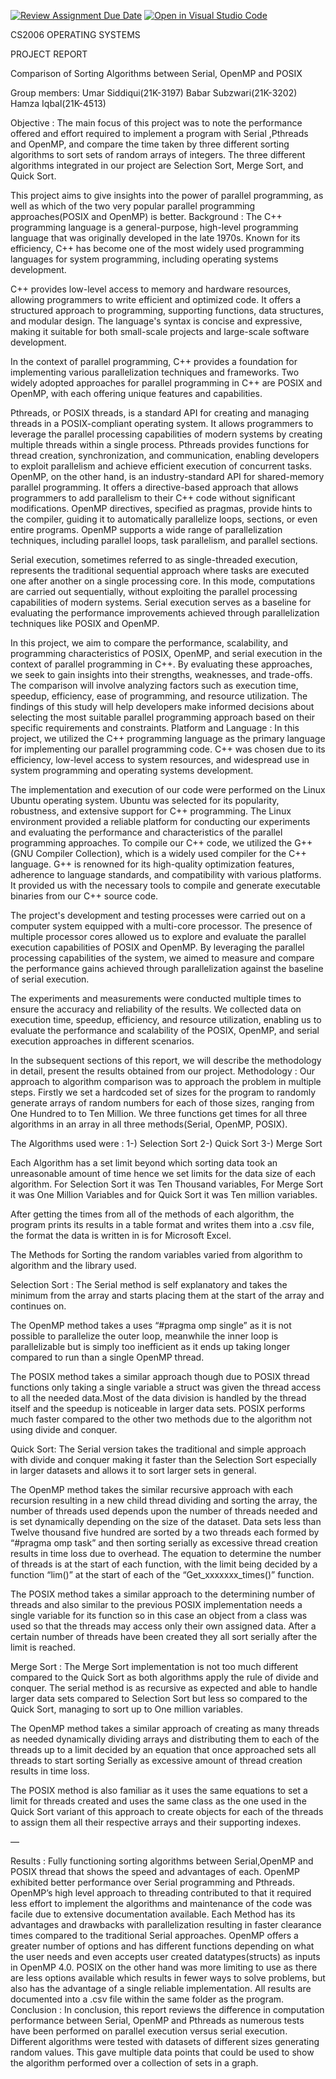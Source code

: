 [![Review Assignment Due Date](https://classroom.github.com/assets/deadline-readme-button-24ddc0f5d75046c5622901739e7c5dd533143b0c8e959d652212380cedb1ea36.svg)](https://classroom.github.com/a/Kfmu5h8q)
[![Open in Visual Studio Code](https://classroom.github.com/assets/open-in-vscode-718a45dd9cf7e7f842a935f5ebbe5719a5e09af4491e668f4dbf3b35d5cca122.svg)](https://classroom.github.com/online_ide?assignment_repo_id=11146955&assignment_repo_type=AssignmentRepo)



CS2006 OPERATING SYSTEMS

PROJECT REPORT












Comparison of Sorting Algorithms between Serial, OpenMP and POSIX

Group members:
Umar Siddiqui(21K-3197)
Babar Subzwari(21K-3202)
Hamza Iqbal(21K-4513)



Objective :
The main focus of this project was to note the performance offered and effort required to implement a program with Serial ,Pthreads and OpenMP, and compare the time taken by three different sorting algorithms to sort sets of random arrays of integers. The three different algorithms integrated in our project are Selection Sort, Merge Sort, and Quick Sort. 

This project aims to give insights into the power of parallel programming, as well as which of the two very popular parallel programming approaches(POSIX and OpenMP) is better.
Background :
The C++ programming language is a general-purpose, high-level programming language that was originally developed in the late 1970s. Known for its efficiency, C++ has become one of the most widely used programming languages for system programming, including operating systems development.

C++ provides low-level access to memory and hardware resources, allowing programmers to write efficient and optimized code. It offers a structured approach to programming, supporting functions, data structures, and modular design. The language's syntax is concise and expressive, making it suitable for both small-scale projects and large-scale software development.

In the context of parallel programming, C++ provides a foundation for implementing various parallelization techniques and frameworks. Two widely adopted approaches for parallel programming in C++ are POSIX and OpenMP, with each offering unique features and capabilities.

Pthreads, or POSIX threads, is a standard API for creating and managing threads in a POSIX-compliant operating system. It allows programmers to leverage the parallel processing capabilities of modern systems by creating multiple threads within a single process. Pthreads provides functions for thread creation, synchronization, and communication, enabling developers to exploit parallelism and achieve efficient execution of concurrent tasks.
OpenMP, on the other hand, is an industry-standard API for shared-memory parallel programming. It offers a directive-based approach that allows programmers to add parallelism to their C++ code without significant modifications. OpenMP directives, specified as pragmas, provide hints to the compiler, guiding it to automatically parallelize loops, sections, or even entire programs. OpenMP supports a wide range of parallelization techniques, including parallel loops, task parallelism, and parallel sections.

Serial execution, sometimes referred to as single-threaded execution, represents the traditional sequential approach where tasks are executed one after another on a single processing core. In this mode, computations are carried out sequentially, without exploiting the parallel processing capabilities of modern systems. Serial execution serves as a baseline for evaluating the performance improvements achieved through parallelization techniques like POSIX and OpenMP.

In this project, we aim to compare the performance, scalability, and programming characteristics of POSIX, OpenMP, and serial execution in the context of parallel programming in C++. By evaluating these approaches, we seek to gain insights into their strengths, weaknesses, and trade-offs. The comparison will involve analyzing factors such as execution time, speedup, efficiency, ease of programming, and resource utilization. The findings of this study will help developers make informed decisions about selecting the most suitable parallel programming approach based on their specific requirements and constraints.
Platform and Language :
In this project, we utilized the C++ programming language as the primary language for implementing our parallel programming code. C++ was chosen due to its efficiency, low-level access to system resources, and widespread use in system programming and operating systems development.

The implementation and execution of our code were performed on the Linux Ubuntu operating system. Ubuntu was selected for its popularity, robustness, and extensive support for C++ programming. The Linux environment provided a reliable platform for conducting our experiments and evaluating the performance and characteristics of the parallel programming approaches.
To compile our C++ code, we utilized the G++ (GNU Compiler Collection), which is a widely used compiler for the C++ language. G++ is renowned for its high-quality optimization features, adherence to language standards, and compatibility with various platforms. It provided us with the necessary tools to compile and generate executable binaries from our C++ source code.

The project's development and testing processes were carried out on a computer system equipped with a multi-core processor. The presence of multiple processor cores allowed us to explore and evaluate the parallel execution capabilities of POSIX and OpenMP. By leveraging the parallel processing capabilities of the system, we aimed to measure and compare the performance gains achieved through parallelization against the baseline of serial execution.

The experiments and measurements were conducted multiple times to ensure the accuracy and reliability of the results. We collected data on execution time, speedup, efficiency, and resource utilization, enabling us to evaluate the performance and scalability of the POSIX, OpenMP, and serial execution approaches in different scenarios.

In the subsequent sections of this report, we will describe the methodology in detail, present the results obtained from our project.
Methodology :
Our approach to algorithm comparison was to approach the problem in multiple steps. Firstly we set a hardcoded set of sizes for the program to randomly generate arrays of random numbers for each of those sizes, ranging from One Hundred to to Ten Million. We three functions get times for all three algorithms in an array in all three methods(Serial, OpenMP, POSIX).

The Algorithms used were :
1-) Selection Sort
2-) Quick Sort
3-) Merge Sort

Each Algorithm has a set limit beyond which sorting data took an unreasonable amount of time hence we set limits for the data size of each algorithm. For Selection Sort it was Ten Thousand variables, For Merge Sort it was One Million Variables and for Quick Sort it was Ten million variables.

After getting the times from all of the methods of each algorithm, the program prints its results in a table format and writes them into a .csv file, the format the data is written in is for Microsoft Excel.

The Methods for Sorting the random variables varied from algorithm to algorithm and the library used.

Selection Sort :
The Serial method is self explanatory and takes the minimum from the array and starts placing them at the start of the array and continues on.

The OpenMP method takes a uses “#pragma omp single” as it is not possible to parallelize the outer loop, meanwhile the inner loop is parallelizable but is simply too inefficient as it ends up taking longer compared to run than a single OpenMP thread.

 The POSIX method takes a similar approach though due to POSIX thread functions only taking a single variable a struct was given the thread access to all the needed data.Most of the data division is handled by the thread itself and the speedup is noticeable in larger data sets. POSIX performs much faster compared to the other two methods due to the algorithm not using divide and conquer.








Quick Sort:
The Serial version takes the traditional and simple approach with divide and conquer making it faster than the Selection Sort especially in larger datasets and allows it to sort larger sets in general.

The OpenMP method takes the similar recursive approach with each recursion resulting in a new child thread dividing and sorting the array, the number of threads used depends upon the number of threads needed and is set dynamically depending on the size of the dataset. Data sets less than Twelve thousand five hundred are sorted by a two threads each formed by “#pragma omp task” and then sorting serially as excessive thread creation results in time loss due to overhead. The equation to determine the number of threads is at the start of each function, with the limit being decided by a function “lim()” at the start of each of the “Get_xxxxxxx_times()” function.

The POSIX method takes a similar approach to the determining number of threads and also similar to the previous POSIX implementation needs a single variable for its function so in this case an object from a class was used so that the threads may access only their own assigned data. After a certain number of threads have been created they all sort serially after the limit is reached.




















Merge Sort : 
The Merge Sort implementation is not too much different compared to the Quick Sort as both algorithms apply the rule of divide and conquer. The serial method is as recursive as expected and able to handle larger data sets compared to Selection Sort but less so compared to the Quick Sort, managing to sort up to One million variables. 

The OpenMP method takes a similar approach of creating as many threads as needed dynamically dividing arrays and distributing them to each of the threads up to a limit decided by an equation that once approached sets all threads to start sorting Serially as excessive amount of thread creation results in time loss. 


The POSIX method is also familiar as it uses the same equations to set a limit for threads created and uses the same class as the one used in the Quick Sort variant of this approach to create objects for each of the threads to assign them all their respective arrays and their supporting indexes.








—











Results : 
Fully functioning sorting algorithms between Serial,OpenMP and POSIX thread that shows the speed and advantages of each. OpenMP exhibited better performance over Serial programming and Pthreads. OpenMP’s high level approach to threading contributed to that it required less effort to implement the algorithms and maintenance of the code was facile due to extensive documentation available. Each Method has its advantages and drawbacks with parallelization resulting in faster clearance times compared to the traditional Serial approaches. OpenMP offers a greater number of options and has different functions depending on what the user needs and even accepts user created datatypes(structs) as inputs in OpenMP 4.0. POSIX on the other hand was more limiting to use as there are less options available which results in fewer ways to solve problems, but also has the advantage of a single reliable implementation. All results are documented into a .csv file within the same folder as the program.
Conclusion :
 In conclusion, this report reviews the difference in computation performance between Serial, OpenMP and Pthreads as numerous tests have been performed on parallel execution versus serial execution. Different algorithms were tested with datasets of different sizes generating random values. This gave multiple data points that could be used to show the algorithm performed over a collection of sets in a graph. 
